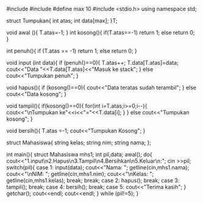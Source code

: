 #include <iostream>
#include <cstdlib>
#define max 10
#include <stdio.h>
using namespace std;

struct Tumpukan{
	int atas;
	int data[max];
}T;

void awal (){
	T.atas=-1;
}
int kosong(){
	if(T.atas==-1)
		return 1;
	else
		return 0;
}

int penuh(){
	if (T.atas == -1)
		return 1;
	else
		return 0;
}

void input (int data){
	if (penuh()==0){
		T.atas++;
		T.data[T.atas]=data;
		cout<<"Data "<<T.data[T.atas]<<"Masuk ke stack";
	}
	else
		cout<<"Tumpukan penuh";
}

void hapus(){
	if (kosong()==0){
		cout<<"Data teratas sudah terambil";
	}
	else
		cout<<"Data kosong";
}

void tampil(){
	if(kosong()==0){
		for(int i=T.atas;i>=0;i--){
			cout<<"\nTumpukan ke"<<i<<"="<<T.data[i];
		}
	}
	else
		cout<<"Tumpukan kosong";
}

void bersih(){
	T.atas =-1;
	cout<<"Tumpukan Kosong";
}

struct Mahasiswa{
		string kelas;
		string nim;
		string nama;
	};

int main(){
	struct Mahasiswa mhs1;
	int pil,data;
	awal();
	do{
		cout<<"1.input\n2.Hapus\n3.Tampil\n4.Bersihkan\n5.Keluar\n:";
		cin >>pil;
		switch(pil){
			case 1: input(data);
				cout<<"Nama: ";
				getline(cin,mhs1.nama);
				cout<<"\nNIM: ";
				getline(cin,mhs1.nim);
				cout<<"\nKelas: ";
				getline(cin,mhs1.kelas);
				break;
			break;
			case 2: hapus();
			break;
			case 3: tampil();
			break;
			case 4: bersih();
			break;
			case 5: cout<<"Terima kasih";
		}
		getchar();
		cout<<endl;
		cout<<endl;
	}
	while (pil!=5);
}

